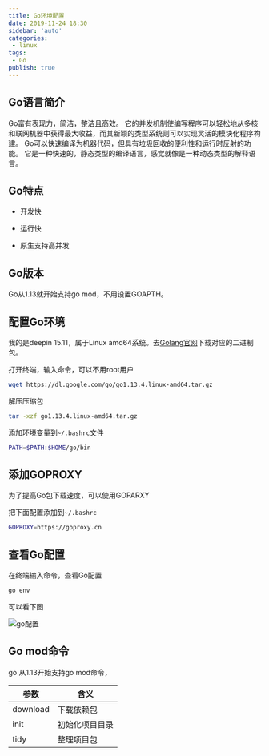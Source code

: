 ```yaml
---
title: Go环境配置
date: 2019-11-24 18:30
sidebar: 'auto'
categories:
 - linux
tags:
 - Go
publish: true
---
```


## Go语言简介

Go富有表现力，简洁，整洁且高效。 它的并发机制使编写程序可以轻松地从多核和联网机器中获得最大收益，而其新颖的类型系统则可以实现灵活的模块化程序构建。 Go可以快速编译为机器代码，但具有垃圾回收的便利性和运行时反射的功能。 它是一种快速的，静态类型的编译语言，感觉就像是一种动态类型的解释语言。

## Go特点

+ 开发快

+ 运行快

+ 原生支持高并发

## Go版本

Go从1.13就开始支持go mod，不用设置GOAPTH。

## 配置Go环境

我的是deepin 15.11，属于Linux amd64系统。去[Golang官网](https://golang.org/dl/)下载对应的二进制包。

打开终端，输入命令，可以不用root用户

```bash
wget https://dl.google.com/go/go1.13.4.linux-amd64.tar.gz
```

解压压缩包

```bash
tar -xzf go1.13.4.linux-amd64.tar.gz
```

添加环境变量到`~/.bashrc`文件

```bash
PATH=$PATH:$HOME/go/bin
```

## 添加GOPROXY

为了提高Go包下载速度，可以使用GOPARXY

把下面配置添加到`~/.bashrc`

```bash
GOPROXY=https://goproxy.cn
```

## 查看Go配置

在终端输入命令，查看Go配置

```bash
go env
```
可以看下图

![go配置](https://img.array.fun/img/2019/11/24/1126a0d4e7cccdb.webp)

## Go mod命令

go 从1.13开始支持go mod命令，

|参数|含义|
|---|----|
|download|下载依赖包|
|init|初始化项目目录|
|tidy|整理项目包|

